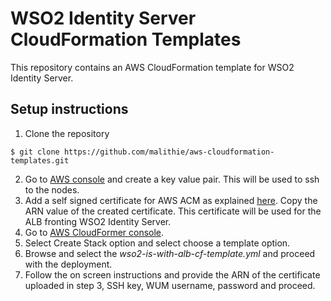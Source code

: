 # WSO2 Identity Server CloudFormation Templates

This repository contains an AWS CloudFormation template for WSO2 Identity Server.

## Setup instructions

1. Clone the repository 
  ```
  $ git clone https://github.com/malithie/aws-cloudformation-templates.git
  ```
2. Go to [AWS console](https://console.aws.amazon.com/ec2/v2/home#KeyPairs:sort=keyName) and create a key value pair. This will be used to ssh to the nodes.
3. Add a self signed certificate for AWS ACM as explained [here](https://medium.com/@chamilad/adding-a-self-signed-ssl-certificate-to-aws-acm-88a123a04301). Copy the ARN value of the created certificate. This certificate will be used for the ALB fronting WSO2 Identity Server.
4. Go to [AWS CloudFormer console](https://console.aws.amazon.com/cloudformation/home).
5. Select Create Stack option and select choose a template option.
6. Browse and select the _wso2-is-with-alb-cf-template.yml_ and proceed with the deployment.
7. Follow the on screen instructions and provide the ARN of the certificate uploaded in step 3, SSH key, WUM username, password and proceed.  